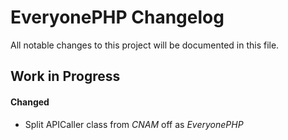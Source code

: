 # EveryonePHP Changelog
All notable changes to this project will be documented in this file.

## Work in Progress

#### Changed
- Split APICaller class from _CNAM_ off as _EveryonePHP_
